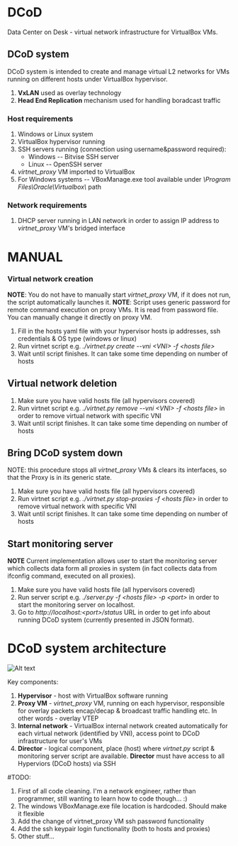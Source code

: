 # DCoD
Data Center on Desk - virtual network infrastructure for VirtualBox VMs.

## DCoD system

DCoD system is intended to create and manage virtual L2 networks for VMs running on different hosts under VirtualBox hypervisor.

1. **VxLAN** used as overlay technology
2. **Head End Replication** mechanism used for handling boradcast traffic

### Host requirements

1. Windows or Linux system
3. VirtualBox hypervisor running
2. SSH servers running (connection using username&password required): 
   - Windows -- Bitvise SSH server
   - Linux -- OpenSSH server
4. *virtnet_proxy* VM imported to VirtualBox
5. For Windows systems -- VBoxManage.exe tool available under *\Program Files\Oracle\Virtualbox\\* path

### Network requirements

1. DHCP server running in LAN network in order to assign IP address to *virtnet_proxy* VM's bridged interface

# MANUAL

### Virtual network creation

**NOTE**: You do not have to manually start *virtnet_proxy* VM, if it does not run, the script automatically launches it.
**NOTE**: Script uses generic password for remote command execution on proxy VMs. It is read from password file. You can manually change it directly on proxy VM. 

1. Fill in the hosts yaml file with your hypervisor hosts ip addresses, ssh credentials & OS type (windows or linux)
2. Run virtnet script e.g. *./virtnet.py create --vni \<VNI\> -f \<hosts file\>*
3. Wait until script finishes. It can take some time depending on number of hosts

## Virtual network deletion

1. Make sure you have valid hosts file (all hypervisors covered)
2. Run virtnet script e.g. *./virtnet.py remove --vni \<VNI\> -f \<hosts file\>* in order to remove virtual network with specific VNI
3. Wait until script finishes. It can take some time depending on number of hosts

## Bring DCoD system down

NOTE: this procedure stops all *virtnet_proxy* VMs & clears its interfaces, so that the Proxy is in its generic state.

1. Make sure you have valid hosts file (all hypervisors covered)
2. Run virtnet script e.g. *./virtnet.py stop-proxies -f \<hosts file\>* in order to remove virtual network with specific VNI
3. Wait until script finishes. It can take some time depending on number of hosts

## Start monitoring server

**NOTE** Current implementation allows user to start the monitoring server which collects data form all proxies in system (in fact collects data from ifconfig command, executed on all proxies).

1. Make sure you have valid hosts file (all hypervisors covered)
2. Run server script e.g. *./server.py -f \<hosts file\> -p \<port\>* in order to start the monitoring server on localhost.
3. Go to *http://localhost:<port\>\/status* URL in order to get info about running DCoD system (currently presented in JSON format).


# DCoD system architecture

![Alt text](https://github.com/wojtaszevsky/DCoD/blob/main/dcod-architecutre.png?raw=true)


Key components:

1. **Hypervisor** - host with VirtualBox software running
2. **Proxy VM** - *virtnet_proxy* VM, running on each hypervisor, responsible for overlay packets encap/decap & broadcast traffic handling etc. In other words - overlay VTEP
3. **Internal network** - VirtualBox internal network created automatically for each virtual network (identified by VNI), access point to DCoD infrastructure for user's VMs
4. **Director** - logical component, place (host) where *virtnet.py* script & monitoring server script are available. **Director** must have access to all Hyperviors (DCoD hosts) via SSH

#TODO:

1. First of all code cleaning. I'm a network engineer, rather than programmer, still wanting to learn how to code though... :)
2. The windows VBoxManage.exe file location is hardcoded. Should make it flexible
3. Add the change of virtnet_proxy VM ssh password functionality
4. Add the ssh keypair login functionality (both to  hosts and proxies)
5. Other stuff...

